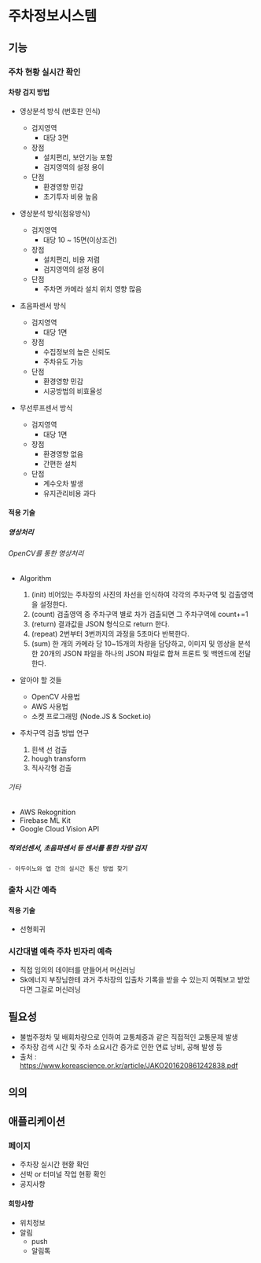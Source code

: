 # 주차정보시스템 

## 기능
### 주차 현황 실시간 확인
#### 차량 검지 방법
- 영상분석 방식 (번호판 인식)
    - 검지영역	
        - 대당 3면
    - 장점	
        - 설치편리, 보안기능 포함
        - 검지영역의 설정 용이
    - 단점	
        - 환경영향 민감
        - 초기투자 비용 높음

- 영상분석 방식(점유방식)
    - 검지영역	
        - 대당 10 ~ 15면(이상조건)
    - 장점	
        - 설치편리, 비용 저렴
        - 검지영역의 설정 용이
    - 단점	
        - 주차면 카메라 설치 위치 영향 많음

- 초음파센서 방식
    - 검지영역	
        - 대당 1면
    - 장점	
        - 수집정보의 높은 신뢰도
        - 주차유도 가능
    - 단점	
        - 환경영향 민감
        - 시공방법의 비효율성

- 무선루프센서 방식
    - 검지영역	
        - 대당 1면
    - 장점	
        - 환경영향 없음
        - 간편한 설치
    - 단점	
        - 계수오차 발생
        - 유지관리비용 과다

#### 적용 기술
##### 영상처리
###### OpenCV를 통한 영상처리
- Algorithm
    1. (init) 비어있는 주차장의 사진의 차선을 인식하여 각각의 주차구역 및 검출영역을 설정한다.
    2. (count) 검출영역 중 주차구역 별로 차가 검출되면 그 주차구역에 count+=1
    3. (return) 결과값을 JSON 형식으로 return 한다.
    4. (repeat) 2번부터 3번까지의 과정을 5초마다 반복한다. 
    5. (sum) 한 개의 카메라 당 10~15개의 차량을 담당하고, 이미지 및 영상을 분석한 20개의 JSON 파일을 하나의 JSON 파일로 합쳐 프론트 및 백엔드에 전달한다.

- 알아야 할 것들
    - OpenCV 사용법
    - AWS 사용법
    - 소켓 프로그래밍 (Node.JS & Socket.io)

- 주차구역 검출 방법 연구
    1. 흰색 선 검출
    2. hough transform
    3. 직사각형 검출
###### 기타
- AWS Rekognition
- Firebase ML Kit
- Google Cloud Vision API

##### 적외선센서, 초음파센서 등 센서를 통한 차량 검지
    - 아두이노와 앱 간의 실시간 통신 방법 찾기
    
### 출차 시간 예측
#### 적용 기술
- 선형회귀

### 시간대별 예측 주차 빈자리 예측
- 직접 임의의 데이터를 만들어서 머신러닝
- Sk에너지 부장님한테 과거 주차장의 입출차 기록을 받을 수 있는지 여쭤보고 받았다면 그걸로 머신러닝

## 필요성
- 불법주정차 및 배회차량으로 인하여 교통체증과 같은 직접적인 교통문제 발생
- 주차장 검색 시간 및 주차 소요시간 증가로 인한 연료 낭비, 공해 발생 등
- 출처 : https://www.koreascience.or.kr/article/JAKO201620861242838.pdf
## 의의

## 애플리케이션
### 페이지
- 주차장 실시간 현황 확인
- 선박 or 터미널 작업 현황 확인
- 공지사항

#### 희망사항
- 위치정보
- 알림 
    - push
    - 알림톡